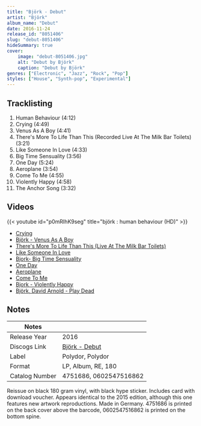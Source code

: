 ```yaml
---
title: "Björk - Debut"
artist: "Björk"
album_name: "Debut"
date: 2016-11-24
release_id: "8051406"
slug: "debut-8051406"
hideSummary: true
cover:
    image: "debut-8051406.jpg"
    alt: "Debut by Björk"
    caption: "Debut by Björk"
genres: ["Electronic", "Jazz", "Rock", "Pop"]
styles: ["House", "Synth-pop", "Experimental"]
---
```


## Tracklisting
1. Human Behaviour (4:12)
2. Crying (4:49)
3. Venus As A Boy (4:41)
4. There's More To Life Than This (Recorded Live At The Milk Bar Toilets) (3:21)
5. Like Someone In Love (4:33)
6. Big Time Sensuality (3:56)
7. One Day (5:24)
8. Aeroplane (3:54)
9. Come To Me (4:55)
10. Violently Happy (4:58)
11. The Anchor Song (3:32)

## Videos
{{< youtube id="p0mRIhK9seg" title="björk : human behaviour (HD)" >}}
- [Crying](https://www.youtube.com/watch?v=ytwlJ881gCw)
- [Björk - Venus As A Boy](https://www.youtube.com/watch?v=J1Rd7zrvW7k)
- [There's More To Life Than This (Live At The Milk Bar Toilets)](https://www.youtube.com/watch?v=21j9QG2TAlY)
- [Like Someone In Love](https://www.youtube.com/watch?v=v-lBV2pCqpc)
- [Bjork- Big Time Sensuality](https://www.youtube.com/watch?v=-wYmq2Vz5yM)
- [One Day](https://www.youtube.com/watch?v=v465EoUx64A)
- [Aeroplane](https://www.youtube.com/watch?v=yeGoYBnUGkQ)
- [Come To Me](https://www.youtube.com/watch?v=C1ueuTiYm4A)
- [Bjork - Violently Happy](https://www.youtube.com/watch?v=38UrRpYsPjw)
- [Björk, David Arnold - Play Dead](https://www.youtube.com/watch?v=vMdIxPnM5hA)


## Notes

| Notes          |             |
| ---------------| ----------- |
| Release Year   | 2016 |
| Discogs Link   | [Björk - Debut](https://www.discogs.com/release/8051406-Bj%C3%B6rk-Debut) |
| Label          | Polydor, Polydor |
| Format         | LP, Album, RE, 180 |
| Catalog Number | 4751686, 0602547516862 |

Reissue on black 180 gram vinyl, with black hype sticker. Includes card with download voucher. Appears identical to the 2015 edition, although this one features new artwork reproductions. Made in Germany.  4751686 is printed on the back cover above the barcode, 0602547516862 is printed on the bottom spine.

